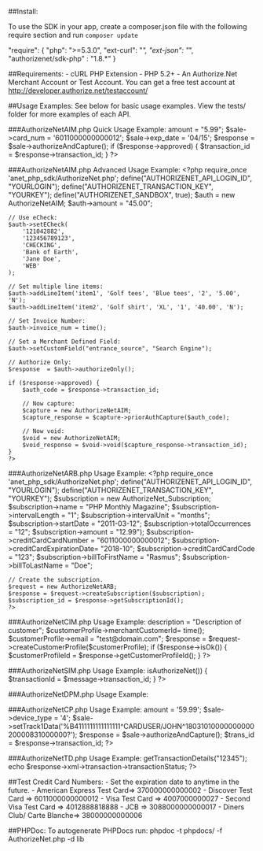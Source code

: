     
##Install:

To use the SDK in your app, create a composer.json file with the following require section and run `composer update`

"require": {
    "php": ">=5.3.0",
    "ext-curl": "*",
    "ext-json": "*",
    "authorizenet/sdk-php" : "1.8.*"
}

##Requirements:
    - cURL PHP Extension
    - PHP 5.2+
    - An Authorize.Net Merchant Account or Test Account. You can get a 
      free test account at http://developer.authorize.net/testaccount/

    
##Usage Examples:
    See below for basic usage examples. View the tests/ folder for more examples of each API.
      
###AuthorizeNetAIM.php Quick Usage Example:
    <?php
    require_once 'anet_php_sdk/AuthorizeNet.php'; 
    define("AUTHORIZENET_API_LOGIN_ID", "YOURLOGIN");
    define("AUTHORIZENET_TRANSACTION_KEY", "YOURKEY");
    define("AUTHORIZENET_SANDBOX", true);
    $sale = new AuthorizeNetAIM;
    $sale->amount = "5.99";
    $sale->card_num = '6011000000000012';
    $sale->exp_date = '04/15';
    $response = $sale->authorizeAndCapture();
    if ($response->approved) {
        $transaction_id = $response->transaction_id;
    }
    ?>
    
###AuthorizeNetAIM.php Advanced Usage Example:
    <?php
    require_once 'anet_php_sdk/AuthorizeNet.php'; 
    define("AUTHORIZENET_API_LOGIN_ID", "YOURLOGIN");
    define("AUTHORIZENET_TRANSACTION_KEY", "YOURKEY");
    define("AUTHORIZENET_SANDBOX", true);
    $auth = new AuthorizeNetAIM;
    $auth->amount = "45.00";

    // Use eCheck:
    $auth->setECheck(
        '121042882',
        '123456789123',
        'CHECKING',
        'Bank of Earth',
        'Jane Doe',
        'WEB'
    );
    
    // Set multiple line items:
    $auth->addLineItem('item1', 'Golf tees', 'Blue tees', '2', '5.00', 'N');
    $auth->addLineItem('item2', 'Golf shirt', 'XL', '1', '40.00', 'N');
    
    // Set Invoice Number:
    $auth->invoice_num = time();
    
    // Set a Merchant Defined Field:
    $auth->setCustomField("entrance_source", "Search Engine");
    
    // Authorize Only:
    $response  = $auth->authorizeOnly();

    if ($response->approved) {
        $auth_code = $response->transaction_id;
        
        // Now capture:
        $capture = new AuthorizeNetAIM;
        $capture_response = $capture->priorAuthCapture($auth_code);
        
        // Now void:
        $void = new AuthorizeNetAIM;
        $void_response = $void->void($capture_response->transaction_id);
    }
    ?>

###AuthorizeNetARB.php Usage Example:
    <?php
    require_once 'anet_php_sdk/AuthorizeNet.php';
    define("AUTHORIZENET_API_LOGIN_ID", "YOURLOGIN");
    define("AUTHORIZENET_TRANSACTION_KEY", "YOURKEY");
    $subscription                          = new AuthorizeNet_Subscription;
    $subscription->name                    = "PHP Monthly Magazine";
    $subscription->intervalLength          = "1";
    $subscription->intervalUnit            = "months";
    $subscription->startDate               = "2011-03-12";
    $subscription->totalOccurrences        = "12";
    $subscription->amount                  = "12.99");
    $subscription->creditCardCardNumber    = "6011000000000012";
    $subscription->creditCardExpirationDate= "2018-10";
    $subscription->creditCardCardCode      = "123";
    $subscription->billToFirstName         = "Rasmus";
    $subscription->billToLastName          = "Doe";

    // Create the subscription.
    $request = new AuthorizeNetARB;
    $response = $request->createSubscription($subscription);
    $subscription_id = $response->getSubscriptionId();
    ?>

###AuthorizeNetCIM.php Usage Example:
    <?php
    require_once 'anet_php_sdk/AuthorizeNet.php';
    define("AUTHORIZENET_API_LOGIN_ID", "YOURLOGIN");
    define("AUTHORIZENET_TRANSACTION_KEY", "YOURKEY");
    $request = new AuthorizeNetCIM;
    // Create new customer profile
    $customerProfile                    = new AuthorizeNetCustomer;
    $customerProfile->description       = "Description of customer";
    $customerProfile->merchantCustomerId= time();
    $customerProfile->email             = "test@domain.com";
    $response = $request->createCustomerProfile($customerProfile);
    if ($response->isOk()) {
        $customerProfileId = $response->getCustomerProfileId();
    }
    ?>

###AuthorizeNetSIM.php Usage Example:
    <?php
    require_once 'anet_php_sdk/AuthorizeNet.php';
    define("AUTHORIZENET_API_LOGIN_ID", "YOURLOGIN");
    define("AUTHORIZENET_MD5_SETTING", "");
    $message = new AuthorizeNetSIM;
    if ($message->isAuthorizeNet()) {
        $transactionId = $message->transaction_id;
    }
    ?>
    
###AuthorizeNetDPM.php Usage Example:
    <?php // Filename: direct_post.php
    require_once 'anet_php_sdk/AuthorizeNet.php'; // The SDK
    $url = "http://YOUR_DOMAIN.com/direct_post.php";
    $api_login_id = 'YOUR_API_LOGIN_ID';
    $transaction_key = 'YOUR_TRANSACTION_KEY';
    $md5_setting = 'YOUR_MD5_SETTING'; // Your MD5 Setting
    $amount = "5.99";
    AuthorizeNetDPM::directPostDemo($url, $api_login_id, $transaction_key, $amount, $md5_setting);
    ?>

###AuthorizeNetCP.php Usage Example:
    <?php
    require_once 'anet_php_sdk/AuthorizeNet.php';
    define("AUTHORIZENET_API_LOGIN_ID", "YOURLOGIN");
    define("AUTHORIZENET_TRANSACTION_KEY", "YOURKEY");
    define("AUTHORIZENET_MD5_SETTING", "");
    $sale = new AuthorizeNetCP;
    $sale->amount = '59.99';
    $sale->device_type = '4';
    $sale->setTrack1Data('%B4111111111111111^CARDUSER/JOHN^1803101000000000020000831000000?');
    $response = $sale->authorizeAndCapture();
    $trans_id = $response->transaction_id;
    ?>

###AuthorizeNetTD.php Usage Example:
    <?php
    require_once 'anet_php_sdk/AuthorizeNet.php';
    define("AUTHORIZENET_API_LOGIN_ID", "YOURLOGIN");
    define("AUTHORIZENET_TRANSACTION_KEY", "YOURKEY");
    $request = new AuthorizeNetTD;
    $response = $request->getTransactionDetails("12345");
    echo $response->xml->transaction->transactionStatus;
    ?>
    
##Test Credit Card Numbers:
    - Set the expiration date to anytime in the future.
    - American Express Test Card=> 370000000000002
    - Discover Test Card        => 6011000000000012
    - Visa Test Card            => 4007000000027
    - Second Visa Test Card     => 4012888818888
    - JCB                       => 3088000000000017
    - Diners Club/ Carte Blanche=> 38000000000006

##PHPDoc:
  To autogenerate PHPDocs run:
  phpdoc -t phpdocs/ -f AuthorizeNet.php -d lib

